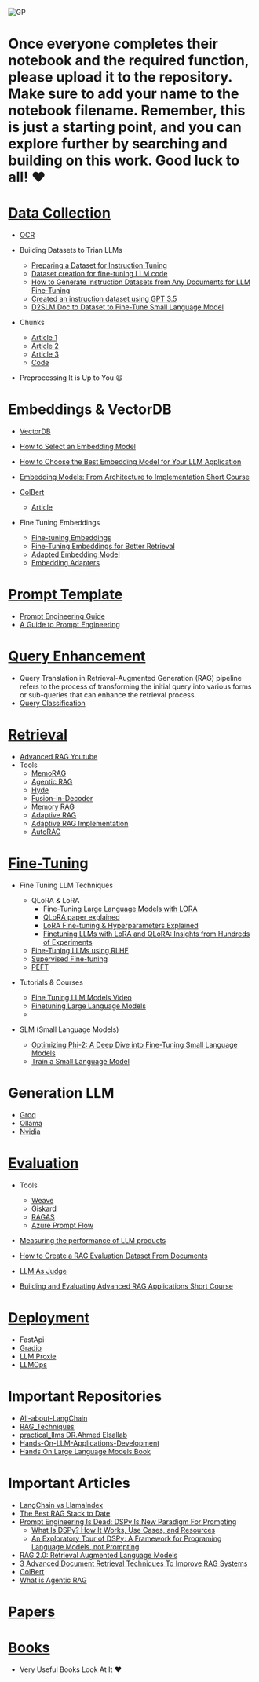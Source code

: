 
![GP](https://github.com/user-attachments/assets/5f274e45-4e94-4287-9b48-7d009fa1db5e)

# Once everyone completes their notebook and the required function, please upload it to the repository. Make sure to add your name to the notebook filename. Remember, this is just a starting point, and you can explore further by searching and building on this work. Good luck to all! :heart: 

# [Data Collection](https://drive.google.com/drive/folders/1uM1vCilnFpSN_GAC4pJIzD_8EqFBjt1G)
- [OCR](https://azure.microsoft.com/en-us/products/ai-services/ai-document-intelligence)

- Building Datasets to Trian LLMs
  - [Preparing a Dataset for Instruction Tuning](https://wandb.ai/capecape/alpaca_ft/reports/How-to-Fine-Tune-an-LLM-Part-1-Preparing-a-Dataset-for-Instruction-Tuning--Vmlldzo1NTcxNzE2)
  - [Dataset creation for fine-tuning LLM code](https://colab.research.google.com/drive/1GH8PW9-zAe4cXEZyOIE-T9uHXblIldAg?usp=sharing)
  - [How to Generate Instruction Datasets from Any Documents for LLM Fine-Tuning](https://medium.com/@kshitiz.sahay26/how-i-created-an-instruction-dataset-using-gpt-3-5-to-fine-tune-llama-2-for-news-classification-ed02fe41c81f)
  - [Created an instruction dataset using GPT 3.5](https://medium.com/@kshitiz.sahay26/how-i-created-an-instruction-dataset-using-gpt-3-5-to-fine-tune-llama-2-for-news-classification-ed02fe41c81f)
  - [D2SLM Doc to Dataset to Fine-Tune Small Language Model](https://www.youtube.com/watch?v=khIDeJwBf4k&ab_channel=AIMakerspace)

- Chunks
  - [Article 1](https://freedium.cfd/https://medium.com/towards-data-science/the-art-of-chunking-boosting-ai-performance-in-rag-architectures-acdbdb8bdc2b)
  - [Article 2](https://freedium.cfd/https://medium.com/towards-data-science/agentic-chunking-for-rags-091beccd94b1)
  - [Article 3](https://www.mongodb.com/developer/products/atlas/choosing-chunking-strategy-rag/)
  - [Code](https://github.com/OmarKhaled0K/All-about-LangChain/blob/main/Indexing.ipynb) 
- Preprocessing It is Up to You :smiley:

# Embeddings & VectorDB
- [VectorDB](https://www.datacamp.com/blog/the-top-5-vector-databases)
- [How to Select an Embedding Model](https://www.rungalileo.io/blog/mastering-rag-how-to-select-an-embedding-model)
- [How to Choose the Best Embedding Model for Your LLM Application](https://www.mongodb.com/developer/products/atlas/choose-embedding-model-rag/)
- [Embedding Models: From Architecture to Implementation Short Course](https://www.deeplearning.ai/short-courses/embedding-models-from-architecture-to-implementation/)
- [ColBert](https://youtu.be/kEgeegk9iqo?si=bLVNGfUzx6FCXAdf)
  - [Article](https://www.pondhouse-data.com/blog/advanced-rag-colbert-reranker)

- Fine Tuning Embeddings
  - [Fine-tuning Embeddings](https://medium.com/gopenai/fine-tuning-embeddings-for-specific-domains-a-comprehensive-guide-5e4298b42185)
  - [Fine-Tuning Embeddings for Better Retrieval](https://www.youtube.com/watch?v=gUJkyp9j3sM&ab_channel=AIMakerspace)
  - [Adapted Embedding Model](https://freedium.cfd/https://medium.com/towards-data-science/improve-your-rag-context-recall-by-40-with-an-adapted-embedding-model-5d4a8f583f32)
  - [Embedding Adapters](https://research.trychroma.com/embedding-adapters)  


# [Prompt Template](https://www.promptingguide.ai/)
- [Prompt Engineering Guide](https://github.com/dair-ai/Prompt-Engineering-Guide?tab=readme-ov-file)
- [A Guide to Prompt Engineering](https://dzone.com/articles/maximizing-the-potential-of-llms-a-guide-to-prompt)

# [Query Enhancement](https://raghunaathan.medium.com/query-translation-for-rag-retrieval-augmented-generation-applications-46d74bff8f07)

- Query Translation in Retrieval-Augmented Generation (RAG) pipeline refers to the process of transforming the initial query into various forms or sub-queries that can enhance the retrieval process.
- [Query Classification](https://freedium.cfd/https://ai.gopubby.com/advanced-rag-11-query-classification-and-refinement-2aec79f4140b)

# [Retrieval](https://drive.google.com/drive/folders/1B8zEdEai5LSXwuQSRiktdcKo2zwLN_nA)

- [Advanced RAG Youtube](https://youtube.com/playlist?list=PLRpFCi1nnSVbvP0Op4ihHNjWxVlkFp1q7&si=7q2plANguUq3npoy)
- Tools
  - [MemoRAG](https://github.com/qhjqhj00/MemoRAG.git)
  - [Agentic RAG](https://www.moveworks.com/us/en/resources/blog/what-is-agentic-rag)
  - [Hyde](https://medium.com/@juanc.olamendy/revolutionizing-retrieval-the-mastering-hypothetical-document-embeddings-hyde-b1fc06b9a6cc)
  - [Fusion-in-Decoder](https://github.com/facebookresearch/FiD.git)
  - [Memory RAG](https://medium.com/thedeephub/lets-normalize-online-in-memory-rag-88e8169e9806)
  - [Adaptive RAG](https://medium.com/@drissiisismail/adaptive-rag-implementation-using-langgraph-12cdea350e31)
  - [Adaptive RAG Implementation](https://langchain-ai.github.io/langgraph/tutorials/rag/langgraph_adaptive_rag/)
  - [AutoRAG](https://github.com/Marker-Inc-Korea/AutoRAG.git)

# [Fine-Tuning](https://www.datacamp.com/tutorial/fine-tuning-large-language-models)
- Fine Tuning LLM Techniques
  - QLoRA & LoRA  
    - [Fine-Tuning Large Language Models with LORA](https://medium.com/@kailash.thiyagarajan/fine-tuning-large-language-models-with-lora-demystifying-efficient-adaptation-25fa0a389075)
    - [QLoRA paper explained](https://www.youtube.com/watch?v=6l8GZDPbFn8&ab_channel=AIBites)
    - [LoRA Fine-tuning & Hyperparameters Explained](https://www.entrypointai.com/blog/lora-fine-tuning/)
    - [Finetuning LLMs with LoRA and QLoRA: Insights from Hundreds of Experiments](https://lightning.ai/pages/community/lora-insights/) 
  - [Fine-Tuning LLMs using RLHF](https://www.labellerr.com/blog/reinforcement-learning-from-human-feedback/)
  - [Supervised Fine-tuning](https://medium.com/mantisnlp/supervised-fine-tuning-customizing-llms-a2c1edbf22c3)
  - [PEFT](https://www.leewayhertz.com/parameter-efficient-fine-tuning/)

- Tutorials & Courses
    - [Fine Tuning LLM Models Video](https://www.youtube.com/watch?v=iOdFUJiB0Zc&ab_channel=freeCodeCamp.org)
    - [Finetuning Large Language Models](https://www.deeplearning.ai/short-courses/finetuning-large-language-models/)
    -     
- SLM (Small Language Models) 
  - [Optimizing Phi-2: A Deep Dive into Fine-Tuning Small Language Models](https://medium.com/thedeephub/optimizing-phi-2-a-deep-dive-into-fine-tuning-small-language-models-9d545ac90a99)
  - [Train a Small Language Model](https://www.youtube.com/watch?v=1ILVm4IeNY8&ab_channel=AIAnytime)


# Generation LLM 
- [Groq](https://console.groq.com/playground)
- [Ollama](https://youtu.be/6zG4Idxldvg?si=hlpJ6ScZaZ-uliOA)
- [Nvidia](https://build.nvidia.com/explore/discover)
  

# [Evaluation](https://towardsdatascience.com/evaluating-rag-applications-with-ragas-81d67b0ee31a)

- Tools 
  - [Weave](https://www.wandb.courses/courses/101-weave)
  - [Giskard](https://www.youtube.com/watch?v=ZPX3W77h_1E&ab_channel=Underfitted)
  - [RAGAS](https://youtu.be/mEv-2Xnb_Wk?si=nDxWLjAqQjPcI2Wr)
  - [Azure Prompt Flow](https://learn.microsoft.com/en-us/azure/machine-learning/prompt-flow/overview-what-is-prompt-flow?view=azureml-api-2)

- [Measuring the performance of LLM products](https://parlance-labs.com/education/evals/)
- [How to Create a RAG Evaluation Dataset From Documents](https://freedium.cfd/https://towardsdatascience.com/how-to-create-a-rag-evaluation-dataset-from-documents-140daa3cbe71)
- [LLM As Judge](https://www.evidentlyai.com/llm-guide/llm-as-a-judge)
- [Building and Evaluating Advanced RAG Applications Short Course](https://www.deeplearning.ai/short-courses/building-evaluating-advanced-rag/) 

# [Deployment](https://haystack.deepset.ai/blog/rag-deployment)
- FastApi
- [Gradio](https://www.gradio.app/guides/quickstart)
- [LLM Proxie](https://www.youtube.com/watch?v=o_5wxk0dh0w&t=15s&ab_channel=AbuBakrSoliman)
- [LLMOps](https://www.deeplearning.ai/short-courses/llmops/)   

# Important Repositories
- [All-about-LangChain](https://github.com/OmarKhaled0K/All-about-LangChain.git)
- [RAG_Techniques](https://github.com/NirDiamant/RAG_Techniques.git)
- [practical_llms DR.Ahmed Elsallab](https://github.com/ahmadelsallab/practical_llms.git)
- [Hands-On-LLM-Applications-Development](https://github.com/youssefHosni/Hands-On-LLM-Applications-Development.git)
- [Hands On Large Language Models Book](https://github.com/HandsOnLLM/Hands-On-Large-Language-Models)

# Important Articles 
- [LangChain vs LlamaIndex](https://www.datacamp.com/blog/langchain-vs-llamaindex)
- [The Best RAG Stack to Date](https://freedium.cfd/https://pub.towardsai.net/the-best-rag-stack-to-date-8dc035075e13)
- [Prompt Engineering Is Dead: DSPy Is New Paradigm For Prompting](https://freedium.cfd/https://medium.com/aiguys/prompt-engineering-is-dead-dspy-is-new-paradigm-for-prompting-c80ba3fc4896)
  - [What Is DSPy? How It Works, Use Cases, and Resources](https://www.datacamp.com/blog/dspy-introduction)
  - [An Exploratory Tour of DSPy: A Framework for Programing Language Models, not Prompting](https://medium.com/the-modern-scientist/an-exploratory-tour-of-dspy-a-framework-for-programing-language-models-not-prompting-711bc4a56376)
- [RAG 2.0: Retrieval Augmented Language Models](https://freedium.cfd/https://medium.com/aiguys/rag-2-0-retrieval-augmented-language-models-3762f3047256)
- [3 Advanced Document Retrieval Techniques To Improve RAG Systems](https://freedium.cfd/https://medium.com/towards-data-science/3-advanced-document-retrieval-techniques-to-improve-rag-systems-0703a2375e1c)
- [ColBert](https://www.pondhouse-data.com/blog/advanced-rag-colbert-reranker)
- [What is Agentic RAG](https://weaviate.io/blog/what-is-agentic-rag)

# [Papers](https://drive.google.com/drive/folders/1lsWBci2YlcuNnnOi4zfFiHkKI3a4XW3n)
# [Books](https://drive.google.com/drive/folders/1eNS2c1nHRmJ-wEKZ7_3weyIqSZQA_Xs_?usp=sharing)
- Very Useful Books Look At It :heart: 




  
